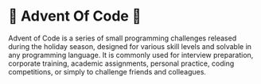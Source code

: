 # 🎅 Advent Of Code 🎄

Advent of Code is a series of small programming challenges released during the holiday season, designed for various skill levels and solvable in any programming language. It is commonly used for interview preparation, corporate training, academic assignments, personal practice, coding competitions, or simply to challenge friends and colleagues.